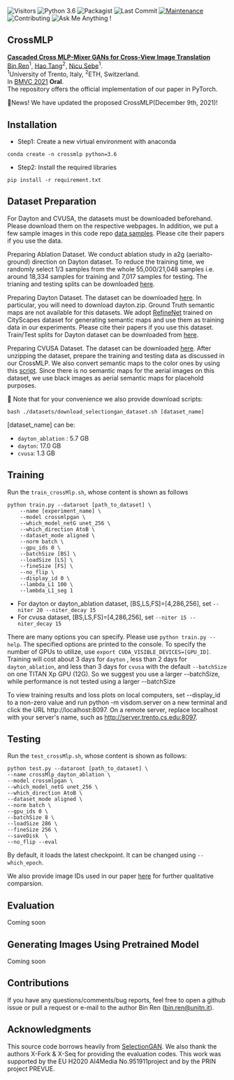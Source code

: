 ![Visitors](https://visitor-badge.glitch.me/badge?page_id=Amazingren/CrossMLP) 
![Python 3.6](https://img.shields.io/badge/python-3.6.13-green.svg)
![Packagist](https://img.shields.io/badge/Pytorch-0.4.1-red.svg)
![Last Commit](https://img.shields.io/github/last-commit/Amazingren/CIT)
[![Maintenance](https://img.shields.io/badge/Maintained%3F-yes-blue.svg)]((https://github.com/Amazingren/CIT/graphs/commit-activity))
![Contributing](https://img.shields.io/badge/contributions-welcome-brightgreen.svg?style=flat)
![Ask Me Anything !](https://img.shields.io/badge/Ask%20me-anything-1abc9c.svg)

## CrossMLP
**[Cascaded Cross MLP-Mixer GANs for Cross-View Image Translation](https://arxiv.org/abs/2110.10183)**  <br> 
[Bin Ren](https://scholar.google.com/citations?user=Md9maLYAAAAJ&hl=en)<sup>1</sup>, [Hao Tang](https://scholar.google.com/citations?user=9zJkeEMAAAAJ&hl=en)<sup>2</sup>, [Nicu Sebe](https://scholar.google.com/citations?user=stFCYOAAAAAJ&hl=en)<sup>1</sup>. <br> 
<sup>1</sup>University of Trento, Italy, <sup>2</sup>ETH, Switzerland.<br>
In [BMVC 2021](https://www.bmvc2021.com/) **Oral**. <br>
The repository offers the official implementation of our paper in PyTorch.

:t-rex:News!  We have updated the proposed CrossMLP(December 9th, 2021)!

## Installation
- Step1: Create a new virtual environment with anaconda
 ```
 conda create -n crossmlp python=3.6
 ``` 

- Step2: Install the required libraries
```
pip install -r requirement.txt
```


## Dataset Preparation
For Dayton and CVUSA, the datasets must be downloaded beforehand. Please download them on the respective webpages. In addition, we put a few sample images in this code repo [data samples](https://github.com/Amazingren/CrossMLP/tree/main/datasets/samples). Please cite their papers if you use the data.

Preparing Ablation Dataset. We conduct ablation study in a2g (aerialto-ground) direction on Dayton dataset. To reduce the training time, we randomly select 1/3 samples from the whole 55,000/21,048 samples i.e. around 18,334 samples for training and 7,017 samples for testing. The trianing and testing splits can be downloaded [here](https://github.com/Amazingren/CrossMLP/tree/main/datasets/dayton_ablation_split).

Preparing Dayton Dataset. The dataset can be downloaded [here](https://github.com/lugiavn/gt-crossview). In particular, you will need to download dayton.zip. Ground Truth semantic maps are not available for this datasets. We adopt [RefineNet](https://github.com/guosheng/refinenet) trained on CityScapes dataset for generating semantic maps and use them as training data in our experiments. Please cite their papers if you use this dataset. Train/Test splits for Dayton dataset can be downloaded from [here](https://github.com/Amazingren/CrossMLP/tree/main/datasets/dayton_split).

Preparing CVUSA Dataset. The dataset can be downloaded [here](http://mvrl.cs.uky.edu/datasets/cvusa/). After unzipping the dataset, prepare the training and testing data as discussed in our CrossMLP. We also convert semantic maps to the color ones by using this [script](https://github.com/Amazingren/CrossMLP/blob/main/scripts/convert_semantic_map_cvusa.m). Since there is no semantic maps for the aerial images on this dataset, we use black images as aerial semantic maps for placehold purposes.

🌲 Note that for your convenience we also provide download scripts:
```
bash ./datasets/download_selectiongan_dataset.sh [dataset_name]
```
[dataset_name] can be:
- `dayton_ablation` : 5.7 GB
- `dayton`: 17.0 GB
- `cvusa`: 1.3 GB

## Training
Run the `train_crossMlp.sh`, whose content is shown as follows

```
python train.py --dataroot [path_to_dataset] \
	--name [experiment_name] \
	--model crossmlpgan \
	--which_model_netG unet_256 \
	--which_direction AtoB \
	--dataset_mode aligned \
	--norm batch \
	--gpu_ids 0 \
	--batchSize [BS] \
	--loadSize [LS] \
	--fineSize [FS] \
	--no_flip \
	--display_id 0 \
	--lambda_L1 100 \
	--lambda_L1_seg 1
```
- For dayton or dayton_ablation dataset, [BS,LS,FS]=[4,286,256], set `--niter 20 --niter_decay 15`
- For cvusa dataset, [BS,LS,FS]=[4,286,256], set `--niter 15 --niter_decay 15`

There are many options you can specify. Please use `python train.py --help`. The specified options are printed to the console. To specify the number of GPUs to utilize, use `export CUDA_VISIBLE_DEVICES=[GPU_ID]`. Training will cost about 3 days for `dayton` , less than 2 days for `dayton_ablation`, and less than 3 days for `cvusa`  with the default `--batchSize` on one TITAN Xp GPU (12G). So we suggest you use a larger --batchSize, while performance is not tested using a larger --batchSize

To view training results and loss plots on local computers, set --display_id to a non-zero value and run python -m visdom.server on a new terminal and click the URL http://localhost:8097. On a remote server, replace localhost with your server's name, such as http://server.trento.cs.edu:8097.

## Testing
Run the `test_crossMlp.sh`, whose content is shown as follows:
```
python test.py --dataroot [path_to_dataset] \
--name crossMlp_dayton_ablation \
--model crossmlpgan \
--which_model_netG unet_256 \
--which_direction AtoB \
--dataset_mode aligned \
--norm batch \
--gpu_ids 0 \
--batchSize 8 \
--loadSize 286 \
--fineSize 256 \
--saveDisk  \ 
--no_flip --eval
```
By default, it loads the latest checkpoint. It can be changed using `--which_epoch`.

We also provide image IDs used in our paper [here](https://github.com/Amazingren/CrossMLP/blob/main/scripts/Image_ids.txt) for further qualitative comparsion.

## Evaluation

Coming soon

## Generating Images Using Pretrained Model

Coming soon

## Contributions

If you have any questions/comments/bug reports, feel free to open a github issue or pull a request or e-mail to the author Bin Ren ([bin.ren@unitn.it](bin.ren@unitn.it)).


## Acknowledgments
This source code borrows heavily from [SelectionGAN](https://github.com/Ha0Tang/SelectionGAN). We also thank the authors X-Fork & X-Seq for providing the evaluation codes. This work was supported by the EU H2020 AI4Media No.951911project and by the PRIN project PREVUE.